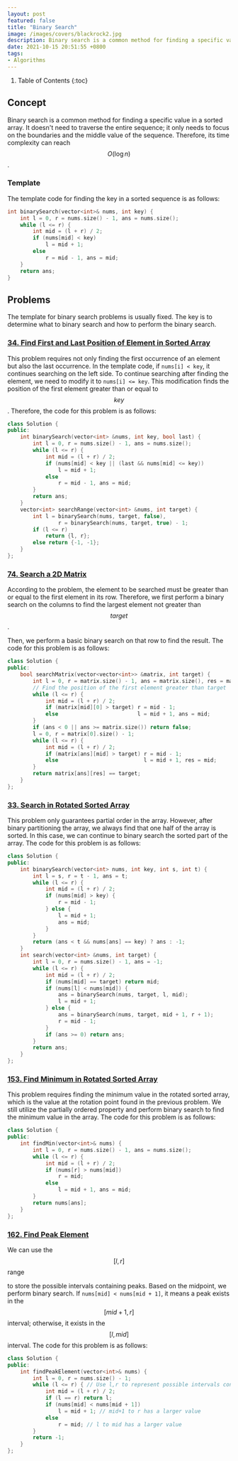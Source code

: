 ```yaml
---
layout: post
featured: false
title: "Binary Search"
image: /images/covers/blackrock2.jpg
description: Binary search is a common method for finding a specific value in a sorted array. It doesn't need to traverse the entire sequence; it only needs to focus on the boundaries and the middle value of the sequence. Therefore, its time complexity can reach O(log n).
date: 2021-10-15 20:51:55 +0800
tags:
- Algorithms
---
```


1. Table of Contents
{:toc}

## Concept
Binary search is a common method for finding a specific value in a sorted array. It doesn't need to traverse the entire sequence; it only needs to focus on the boundaries and the middle value of the sequence. Therefore, its time complexity can reach $$O(\log n)$$.

### Template

The template code for finding the key in a sorted sequence is as follows:

```cpp
int binarySearch(vector<int>& nums, int key) {
    int l = 0, r = nums.size() - 1, ans = nums.size();
    while (l <= r) {
        int mid = (l + r) / 2;
        if (nums[mid] < key)
            l = mid + 1;
        else
            r = mid - 1, ans = mid;
    }
    return ans;
}
```

## Problems

The template for binary search problems is usually fixed. The key is to determine what to binary search and how to perform the binary search.

### [34. Find First and Last Position of Element in Sorted Array](https://leetcode.com/problems/find-first-and-last-position-of-element-in-sorted-array/)

This problem requires not only finding the first occurrence of an element but also the last occurrence. In the template code, if `nums[i] < key`, it continues searching on the left side. To continue searching after finding the element, we need to modify it to `nums[i] <= key`. This modification finds the position of the first element greater than or equal to $$key$$. Therefore, the code for this problem is as follows:

```cpp
class Solution {
public:
    int binarySearch(vector<int> &nums, int key, bool last) {
        int l = 0, r = nums.size() - 1, ans = nums.size();
        while (l <= r) {
            int mid = (l + r) / 2;
            if (nums[mid] < key || (last && nums[mid] <= key))
                l = mid + 1;
            else
                r = mid - 1, ans = mid;
        }
        return ans;
    }
    vector<int> searchRange(vector<int> &nums, int target) {
        int l = binarySearch(nums, target, false),
                r = binarySearch(nums, target, true) - 1;
        if (l <= r)
            return {l, r};
        else return {-1, -1};
    }
};
```

### [74. Search a 2D Matrix](https://leetcode.com/problems/search-a-2d-matrix/)

According to the problem, the element to be searched must be greater than or equal to the first element in its row. Therefore, we first perform a binary search on the columns to find the largest element not greater than $$target$$.

Then, we perform a basic binary search on that row to find the result. The code for this problem is as follows:

```cpp
class Solution {
public:
    bool searchMatrix(vector<vector<int>> &matrix, int target) {
        int l = 0, r = matrix.size() - 1, ans = matrix.size(), res = matrix[0].size();
        // Find the position of the first element greater than target
        while (l <= r) {
            int mid = (l + r) / 2;
            if (matrix[mid][0] > target) r = mid - 1;
            else  					     l = mid + 1, ans = mid;
        }
        if (ans < 0 || ans >= matrix.size()) return false;
        l = 0, r = matrix[0].size() - 1;
        while (l <= r) {
            int mid = (l + r) / 2;
            if (matrix[ans][mid] > target) r = mid - 1;
            else						   l = mid + 1, res = mid;
        }
        return matrix[ans][res] == target;
    }
};
```

### [33. Search in Rotated Sorted Array](https://leetcode.com/problems/search-in-rotated-sorted-array/)

This problem only guarantees partial order in the array. However, after binary partitioning the array, we always find that one half of the array is sorted. In this case, we can continue to binary search the sorted part of the array. The code for this problem is as follows:

```cpp
class Solution {
public:
    int binarySearch(vector<int> nums, int key, int s, int t) {
        int l = s, r = t - 1, ans = t;
        while (l <= r) {
            int mid = (l + r) / 2;
            if (nums[mid] > key) {
                r = mid - 1;
            } else {
                l = mid + 1;
                ans = mid;
            }
        }
        return (ans < t && nums[ans] == key) ? ans : -1;
    }
    int search(vector<int> &nums, int target) {
        int l = 0, r = nums.size() - 1, ans = -1;
        while (l <= r) {
            int mid = (l + r) / 2;
            if (nums[mid] == target) return mid;
            if (nums[l] < nums[mid]) {
                ans = binarySearch(nums, target, l, mid);
                l = mid + 1;
            } else {
                ans = binarySearch(nums, target, mid + 1, r + 1);
                r = mid - 1;
            }
            if (ans >= 0) return ans;
        }
        return ans;
    }
};
```

### [153. Find Minimum in Rotated Sorted Array](https://leetcode.com/problems/find-minimum-in-rotated-sorted-array/)

This problem requires finding the minimum value in the rotated sorted array, which is the value at the rotation point found in the previous problem. We still utilize the partially ordered property and perform binary search to find the minimum value in the array. The code for this problem is as follows:

```cpp
class Solution {
public:
    int findMin(vector<int>& nums) {
        int l = 0, r = nums.size() - 1, ans = nums.size();
        while (l <= r) {
            int mid = (l + r) / 2;
            if (nums[r] > nums[mid])
                r = mid;
            else
                l = mid + 1, ans = mid;
        }
        return nums[ans];
    }
};
```

### [162. Find Peak Element](https://leetcode.com/problems/find-peak-element/)

We can use the $$[l,r]$$ range

 to store the possible intervals containing peaks. Based on the midpoint, we perform binary search. If `nums[mid] < nums[mid + 1]`, it means a peak exists in the $$[mid+1,r]$$ interval; otherwise, it exists in the $$[l,mid]$$ interval. The code for this problem is as follows:

```cpp
class Solution {
public:
    int findPeakElement(vector<int>& nums) {
        int l = 0, r = nums.size() - 1;
        while (l <= r) { // Use l,r to represent possible intervals containing peaks
            int mid = (l + r) / 2;
            if (l == r) return l;
            if (nums[mid] < nums[mid + 1])
                l = mid + 1; // mid+1 to r has a larger value
            else
                r = mid; // l to mid has a larger value
        }
        return -1;
    }
};
```
